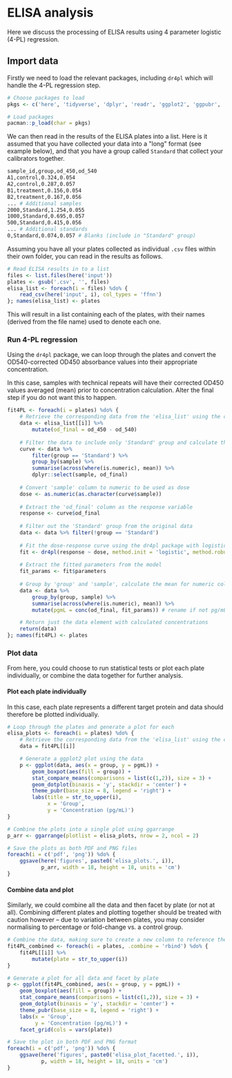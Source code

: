 # ELISA analysis

Here we discuss the processing of ELISA results using 4 parameter logistic (4-PL) regression.

## Import data

Firstly we need to load the relevant packages, including `dr4pl` which will handle the 4-PL regression step.

```r
# Choose packages to load
pkgs <- c('here', 'tidyverse', 'dplyr', 'readr', 'ggplot2', 'ggpubr', 'ggsci', 'doParallel', 'dr4pl')

# Load packages
pacman::p_load(char = pkgs)
```

We can then read in the results of the ELISA plates into a list. Here is it assumed that you have collected your data into a "long" format (see example below), and that you have a group called `Standard` that collect your calibrators together.

```bash
sample_id,group,od_450,od_540
A1,control,0.324,0.054
A2,control,0.287,0.057
B1,treatment,0.156,0.054
B2,treatment,0.167,0.056
... # Additional samples
2000,Standard,1.254,0.055
1000,Standard,0.695,0.057
500,Standard,0.415,0.056
... # Additional standards
0,Standard,0.074,0.057 # Blanks (include in "Standard" group)
```

Assuming you have all your plates collected as individual `.csv` files within their own folder, you can read in the results as follows.

```r
# Read ELISA results in to a list
files <- list.files(here('input'))
plates <- gsub('.csv', '', files)
elisa_list <- foreach(i = files) %do% {
    read_csv(here('input', i), col_types = 'ffnn')
}; names(elisa_list) <- plates
```

This will result in a list containing each of the plates, with their names (derived from the file name) used to denote each one.

### Run 4-PL regression

Using the `dr4pl` package, we can loop through the plates and convert the OD540-corrected OD450 absorbance values into their appropriate concentration.

In this case, samples with technical repeats will have their corrected OD450 values averaged (mean) prior to concentration calculation. Alter the final step if you do not want this to happen.

```r
fit4PL <- foreach(i = plates) %do% {
    # Retrieve the corresponding data from the 'elisa_list' using the current file name and correct OD450
    data <- elisa_list[[i]] %>%
        mutate(od_final = od_450 - od_540)
    
    # Filter the data to include only 'Standard' group and calculate the mean for numeric columns
    curve <- data %>%
        filter(group == 'Standard') %>%
        group_by(sample) %>%
        summarise(across(where(is.numeric), mean)) %>%
        dplyr::select(sample, od_final)
    
    # Convert 'sample' column to numeric to be used as dose
    dose <- as.numeric(as.character(curve$sample))
    
    # Extract the 'od_final' column as the response variable
    response <- curve$od_final
    
    # Filter out the 'Standard' group from the original data
    data <- data %>% filter(!group == 'Standard')
    
    # Fit the dose-response curve using the dr4pl package with logistic model and Tukey's robust method
    fit <- dr4pl(response ~ dose, method.init = 'logistic', method.robust = 'Tukey')
    
    # Extract the fitted parameters from the model
    fit_params <- fit$parameters
    
    # Group by 'group' and 'sample', calculate the mean for numeric columns, and estimate concentrations
    data <- data %>%
        group_by(group, sample) %>%
        summarise(across(where(is.numeric), mean)) %>%
        mutate(pgmL = conc(od_final, fit_params)) # rename if not pg/mL

    # Return just the data element with calculated concentrations
    return(data)
}; names(fit4PL) <- plates
```

### Plot data

From here, you could choose to run statistical tests or plot each plate individually, or combine the data together for further analysis.

#### Plot each plate individually

In this case, each plate represents a different target protein and data should therefore be plotted individually.

```r
# Loop through the plates and generate a plot for each
elisa_plots <- foreach(i = plates) %do% {
    # Retrieve the corresponding data from the 'elisa_list' using the current file name and correct OD450
    data = fit4PL[[i]]

    # Generate a ggplot2 plot using the data
    p <- ggplot(data, aes(x = group, y = pgmL)) +
        geom_boxpot(aes(fill = group)) +
        stat_compare_means(comparisons = list(c(1,2)), size = 3) +
        geom_dotplot(binaxis = 'y', stackdir = 'center') +
        theme_pubr(base_size = 8, legend = 'right') +
        labs(title = str_to_upper(i),
             x = 'Group',
             y = 'Concentration (pg/mL)')
}

# Combine the plots into a single plot using ggarrange
p_arr <- ggarrange(plotlist = elisa_plots, nrow = 2, ncol = 2)

# Save the plots as both PDF and PNG files
foreach(i = c('pdf', 'png')) %do% {
    ggsave(here('figures', paste0('elisa_plots.', i)),
           p_arr, width = 18, height = 18, units = 'cm')
}
```

#### Combine data and plot

Similarly, we could combine all the data and then facet by plate (or not at all). Combining different plates and plotting together should be treated with caution however &ndash; due to variation between plates, you may consider normalising to percentage or fold-change vs. a control group.

```r
# Combine the data, making sure to create a new column to reference the plate
fit4PL_combined <- foreach(i = plates, .combine = 'rbind') %do% {
    fit4PL[[i]] %>%
        mutate(plate = str_to_upper(i))
}

# Generate a plot for all data and facet by plate
p <- ggplot(fit4PL_combined, aes(x = group, y = pgmL)) +
    geom_boxplot(aes(fill = group)) +
    stat_compare_means(comparisons = list(c(1,2)), size = 3) +
    geom_dotplot(binaxis = 'y', stackdir = 'center') +
    theme_pubr(base_size = 8, legend = 'right') +
    labs(x = 'Group',
         y = 'Concentration (pg/mL)') +
    facet_grid(cols = vars(plate))

# Save the plot in both PDF and PNG format
foreach(i = c('pdf', 'png')) %do% {
    ggsave(here('figures', paste0('elisa_plot_facetted.', i)),
           p, width = 18, height = 18, units = 'cm')
}
```

